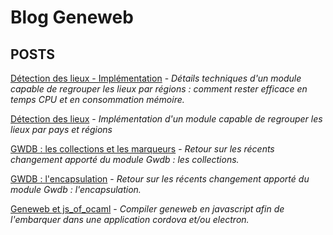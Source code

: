 # Blog Geneweb

## POSTS

[Détection des lieux -
Implémentation](/posts/2019-07-27-detection-des-lieux-implementation/) -
_Détails techniques d'un module capable de regrouper les lieux par
régions : comment rester efficace en temps CPU et en
consommation mémoire._

[Détection des lieux](/posts/2019-07-22-detection-des-lieux/) -
_Implémentation d'un module capable de regrouper les lieux par pays et
régions_

[GWDB : les collections et les
marqueurs](/posts/2019-07-21-gwdb-collections/) -
_Retour sur les récents changement apporté du module Gwdb : les
collections._

[GWDB :
l'encapsulation](/posts/2019-07-20-gwdb-encapsulation/) -
_Retour sur les récents changement apporté du module Gwdb :
l'encapsulation._

[Geneweb et js_of_ocaml](/posts/2018-10-26-geneweb-js_of_ocaml/) -
_Compiler geneweb en javascript afin de l'embarquer dans une
application cordova et/ou electron._
